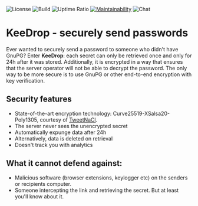 ![License](https://img.shields.io/github/license/milgner/keedrop)
![Build](https://github.com/milgner/keedrop/workflows/Build/badge.svg)
![Uptime Ratio](https://img.shields.io/uptimerobot/ratio/m785003856-8aa9823b6992a1796824c5a6)
[![Maintainability](https://api.codeclimate.com/v1/badges/84247dcbbb258baa2cf0/maintainability)](https://codeclimate.com/github/milgner/keedrop/maintainability)
![Chat](https://img.shields.io/matrix/keedrop:matrix.illunis.net)

# KeeDrop - securely send passwords

Ever wanted to securely send a password to someone who didn't have GnuPG?
Enter **KeeDrop**: each secret can only be retrieved once and only for 24h after
it was stored. Additionally, it is encrypted in a way that ensures that the
server operator will not be able to decrypt the password.
The only way to be more secure is to use GnuPG or other end-to-end encryption
with key verification.

## Security features

- State-of-the-art encryption technology: Curve25519-XSalsa20-Poly1305, courtesy of [TweetNaCl](http://tweetnacl.js.org/).
- The server never sees the unencrypted secret
- Automatically expunge data after 24h
- Alternatively, data is deleted on retrieval
- Doesn't track you with analytics

## What it cannot defend against:

- Malicious software (browser extensions, keylogger etc) on the senders or recipients computer.
- Someone intercepting the link and retrieving the secret. But at least you'll know about it.
